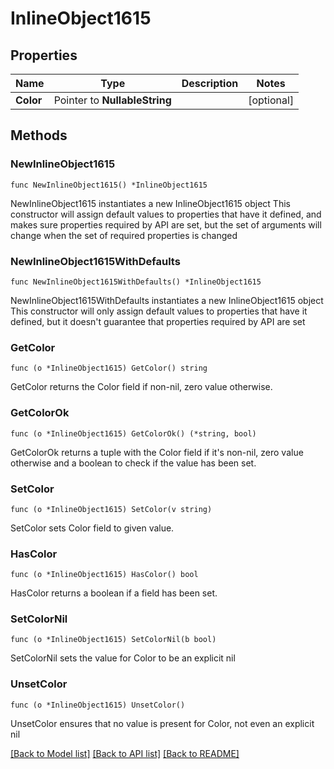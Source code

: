 # InlineObject1615

## Properties

Name | Type | Description | Notes
------------ | ------------- | ------------- | -------------
**Color** | Pointer to **NullableString** |  | [optional] 

## Methods

### NewInlineObject1615

`func NewInlineObject1615() *InlineObject1615`

NewInlineObject1615 instantiates a new InlineObject1615 object
This constructor will assign default values to properties that have it defined,
and makes sure properties required by API are set, but the set of arguments
will change when the set of required properties is changed

### NewInlineObject1615WithDefaults

`func NewInlineObject1615WithDefaults() *InlineObject1615`

NewInlineObject1615WithDefaults instantiates a new InlineObject1615 object
This constructor will only assign default values to properties that have it defined,
but it doesn't guarantee that properties required by API are set

### GetColor

`func (o *InlineObject1615) GetColor() string`

GetColor returns the Color field if non-nil, zero value otherwise.

### GetColorOk

`func (o *InlineObject1615) GetColorOk() (*string, bool)`

GetColorOk returns a tuple with the Color field if it's non-nil, zero value otherwise
and a boolean to check if the value has been set.

### SetColor

`func (o *InlineObject1615) SetColor(v string)`

SetColor sets Color field to given value.

### HasColor

`func (o *InlineObject1615) HasColor() bool`

HasColor returns a boolean if a field has been set.

### SetColorNil

`func (o *InlineObject1615) SetColorNil(b bool)`

 SetColorNil sets the value for Color to be an explicit nil

### UnsetColor
`func (o *InlineObject1615) UnsetColor()`

UnsetColor ensures that no value is present for Color, not even an explicit nil

[[Back to Model list]](../README.md#documentation-for-models) [[Back to API list]](../README.md#documentation-for-api-endpoints) [[Back to README]](../README.md)


